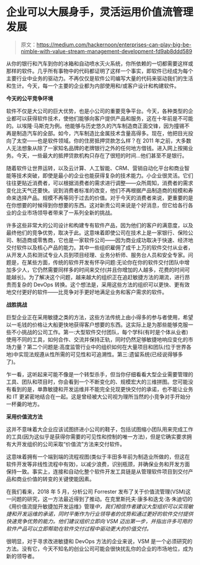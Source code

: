 # 企业可以大展身手，灵活运用价值流管理发展

> 原文：<https://medium.com/hackernoon/enterprises-can-play-big-be-nimble-with-value-stream-management-development-fd9ab8ddd589>

从你的银行和汽车到你的冰箱和自动喷水灭火系统，你所依赖的一切都需要这样或那样的软件。几乎所有事物中的代码都证明了这样一个事实，即软件已经成为每个主要行业中业务的驱动力。不再仅仅是软件公司编写大量的代码来驱动我们的生活和生计。今天，每一个主要的企业都为内部使用和/或客户设计和构建软件。

**今天的公平竞争环境**

软件不仅是大公司的巨大优势，也是小公司的重要竞争平台。今天，各种类型的企业都可以获得软件技术，使他们能够向客户提供产品和服务，这在十年前是不可能的。以埃隆·马斯克为例。他能够与历史悠久的汽车制造商正面交锋，因为撞锡不再是制造汽车的全部。如今，汽车制造比金属技术含量高得多。现在，他把目光投向了太空——也是软件领域。你的住房抵押贷款怎么样？在 2011 年之前，大多数人无法想象从除了一家知名品牌的老牌银行之外的任何地方借钱。进入网上按揭业务。今天，一些最大的抵押贷款机构只存在了很短的时间…他们甚至不是银行。

随着软件让世界运转，以及云计算、人工智能、CRM、营销自动化平台和商业智能等技术突破，即使是最小的企业也能获得复杂的技术能力。小企业很灵活。它们往往更贴近消费者，可以根据消费者的需求进行调整——众所周知，消费者的需求变化比天气还要快。说到消费者标准的改变，他们不再根据产品制造商的规模和寿命来选择产品。规模不再等同于过去的价值。对于今天的消费者来说，更重要的是在你想要的时候得到你想要的东西。这对新贵公司来说是个好消息，但它给各行各业的企业市场领导者带来了一系列全新的挑战。

许多这些非常大的公司设计和构建专有软件产品，因为他们的客户的满意度，以及最终他们的竞争优势，取决于此。这意味着即使公司在技术上是一家银行、保险公司、制造商或零售商，它也是一家软件公司——因为商业成功取决于快速、经济地交付软件以及核心产品的能力。其中一些组织雇佣了成千上万的软件交付从业者，从开发人员和测试专业人员到项目经理、业务分析师、服务台人员和安全专家。问题是，在某些方面，传统的软件开发有怀孕问题:无论你在你的软件交付团队中增加多少人，它仍然需要同样多的时间来交付(并且你增加的人越多，花费的时间可能越长)。为了解决这个问题，越来越大的组织正在追赶敏捷方法的潮流，进行昂贵而复杂的 DevOps 转换。这个想法是，采用这些方法的组织可以更快、更有效地交付更好的软件——比竞争对手更好地满足业务和客户需求的软件。

**战胜挑战**

巨型企业正在采用敏捷之类的方法，这些方法传统上由小得多的参与者使用，希望以一毛钱的价格让大船更快地获得客户想要的东西。这实际上是为那些能够克服一些不小挑战的公司工作。第一:大型软件交付团队，每个学科(有时是个体从业者)使用不同的工具，如何合作、交流并保持正轨，同时仍然足够敏捷地响应变化的市场力量？第二个问题是:高度监管行业中的组织如何在大量项目和团队(位于世界各地)中实现法规遵从性所需的可见性和可追溯性。第三:遗留系统(已经说得够多了)。

乍一看，这听起来可能不像是一个转型杀手，但当你仔细看看大型企业需要管理的工具、团队和项目时，你会看到一个不断变化的、规模宏大的三维拼图。您可能没有看到的是，单靠敏捷和开发运维并不能完全兑现更快交付的承诺，也不能让业务和 IT 更紧密地结合在一起。这是曾经被大公司视为理所当然的小竞争对手开始分一杯羹的地方。

**采用价值流方法**

这并不意味着大企业应该试图挤进小公司的鞋子，包括试图缩小团队用来完成工作的工具(因为这似乎是获得你需要的可见性和控制的唯一方法)，但是它确实要求拥有大开发组织的公司采取“价值流”方法来交付软件。

这意味着拥有一个端到端的流程视图(类似于丰田多年前为制造业所做的，但这在软件开发等非线性流程中有效)，以减少浪费，识别瓶颈，并确保业务和开发方面保持一致。事实上，连接和自动化整个软件开发工具链是从管理软件项目到交付产品和商业价值的转变的关键使能因素。

在我们看来，2018 年 5 月，分析公司 Forrester 发布了关于价值流管理(VSM)这一问题的研究，这一方法最近得到了推动。在克里斯托夫·康多和迭戈·洛·朱迪切的《用价值流提升敏捷加开发运维》管理*中，我们相信作者建议大型组织可以实现敏捷和开发运维的承诺，同时平衡作为行业领导者的优势和通过更好的软件交付提供快速竞争优势的能力。他们建议组织立即向 VSM 迈出第一步，并指出许多可用的软件产品可以立即帮助在软件交付过程中驱动更大的价值交付。*

很明显，对于寻求改进敏捷和 DevOps 方法的企业来说，VSM 是一个必须研究的方法。没有它，今天不知名的创业公司可能会很快扰乱你的企业的市场地位，成为新的领导者。